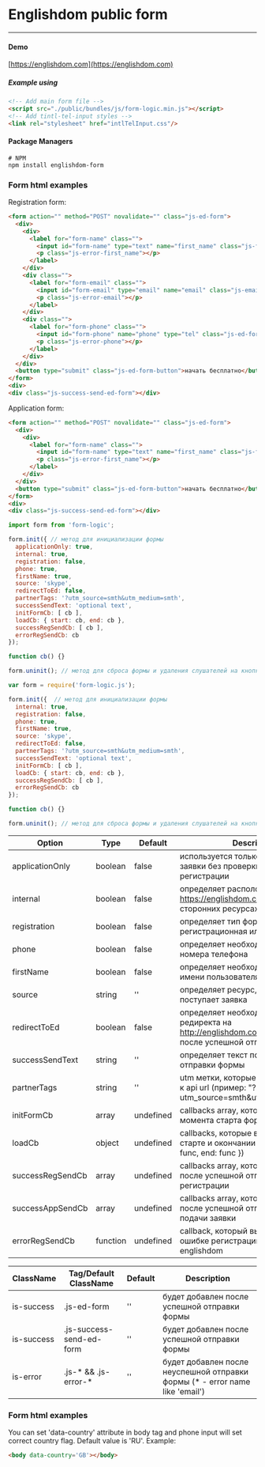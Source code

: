 # Englishdom public form
-------

#### Demo

[https://englishdom.com](https://englishdom.com)

##### Example using

```html
<!-- Add main form file -->
<script src="./public/bundles/js/form-logic.min.js"></script>
<!-- Add tintl-tel-input styles -->
<link rel="stylesheet" href="intlTelInput.css"/>
```

#### Package Managers

```
# NPM
npm install englishdom-form
```

### Form html examples

Registration form:

```html
<form action="" method="POST" novalidate="" class="js-ed-form">
  <div>
    <div>
      <label for="form-name" class="">
        <input id="form-name" type="text" name="first_name" class="js-first_name" placeholder="Имя*" maxlength="25" />
        <p class="js-error-first_name"></p>
      </label>
    </div>
    <div class="">
      <label for="form-email" class="">
        <input id="form-email" type="email" name="email" class="js-email" placeholder="Email*" />
        <p class="js-error-email"></p>
      </label>
    </div>
    <div class="">
      <label for="form-phone" class="">
        <input id="form-phone" name="phone" type="tel" class="js-ed-form-tel-number js-phone" autocomplete="off" />
        <p class="js-error-phone"></p>
      </label>
    </div>
  </div>
  <button type="submit" class="js-ed-form-button">начать бесплатно</button>
</form>
<div>
<div class="js-success-send-ed-form"></div>
```

Application form:

```html
<form action="" method="POST" novalidate="" class="js-ed-form">
  <div>
    <div>
      <label for="form-name" class="">
        <input id="form-name" type="text" name="first_name" class="js-first_name" placeholder="Имя*" maxlength="25" />
        <p class="js-error-first_name"></p>
      </label>
    </div>
  </div>
  <button type="submit" class="js-ed-form-button">начать бесплатно</button>
</form>
<div>
<div class="js-success-send-ed-form"></div>
```

```js
import form from 'form-logic';

form.init({ // метод для инициализации формы
  applicationOnly: true,
  internal: true,
  registration: false,
  phone: true,
  firstName: true,
  source: 'skype',
  redirectToEd: false,
  partnerTags: '?utm_source=smth&utm_medium=smth',
  successSendText: 'optional text',
  initFormCb: [ cb ],
  loadCb: { start: cb, end: cb },
  successRegSendCb: [ cb ],
  errorRegSendCb: cb
});

function cb() {}

form.uninit(); // метод для сброса формы и удаления слушателей на кнопках
```

```js
var form = require('form-logic.js');

form.init({  // метод для инициализации формы
  internal: true,
  registration: false,
  phone: true,
  firstName: true,
  source: 'skype',
  redirectToEd: false,
  partnerTags: '?utm_source=smth&utm_medium=smth',
  successSendText: 'optional text',
  initFormCb: [ cb ],
  loadCb: { start: cb, end: cb },
  successRegSendCb: [ cb ],
  errorRegSendCb: cb
});

function cb() {}

form.uninit(); // метод для сброса формы и удаления слушателей на кнопках
```

Option | Type | Default | Description
------ | ---- | ------- | -----------
applicationOnly | boolean | false | используется только для отправки заявки без проверки на ошибки регистрации
internal | boolean | false | определяет расположение формы на https://englishdom.com или на сторонних ресурсах
registration | boolean | false | определяет тип формы - регистрационная или нет
phone | boolean | false | определяет необходимость передачи номера телефона
firstName | boolean | false | определяет необходимость передачи имени пользователя
source | string | '' | определяет ресурс, с которого поступает заявка
redirectToEd | boolean | false | определяет необходимость редиректа на http://englishdom.com/home/user/login после успешной отправки формы
successSendText | string | '' | определяет текст после успешной отправки формы
partnerTags | string | '' | utm метки, которые будут добавлены к api url (пример: "?utm_source=smth&utm_medium=smth")
initFormCb | array | undefined | callbacks array, которые вызываются в момента старта формы
loadCb | object | undefined | callbacks, которые вызываются на старте и окончании вызова api ({ start: func, end: func })
successRegSendCb | array | undefined | callbacks array, которые вызываются после успешной отправки формы регистрации
successAppSendCb | array | undefined | callbacks array, которые вызываются после успешной отправки формы подачи заявки
errorRegSendCb | function | undefined | callback, который вызывается при ошибке регистрации на сайте englishdom

ClassName | Tag/Default ClassName | Default | Description
------ | ---- | ------- | -----------
is-success | .js-ed-form | '' | будет добавлен после успешной отправки формы
is-success | .js-success-send-ed-form | '' |  будет добавлен после успешной отправки формы
is-error | .js-* && .js-error-* | '' | будет добавлен после неуспешной отправки формы (* - error name like 'email')

### Form html examples

You can set 'data-country' attribute in body tag and phone input will set correct country flag.
Default value is 'RU'. 
Example: 

```html
<body data-country='GB'></body>
```
